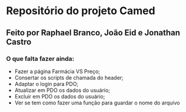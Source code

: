 # Repositório do projeto Camed
## Feito por Raphael Branco, João Eid e Jonathan Castro
### O que falta fazer ainda:
<ul>
  <li>Fazer a página Farmácia VS Preço;</li>
  <li>Consertar os scripts de chamada do header;</li>
  <li>Adaptar o login para PDO;</li>
  <li>Atualizar em PDO os dados do usuário;</li>
  <li>Excluir em PDO os dados do usuário;</li>
  <li>Ver se tem como fazer uma função para guardar o nome do arquivo</li>
</ul>
